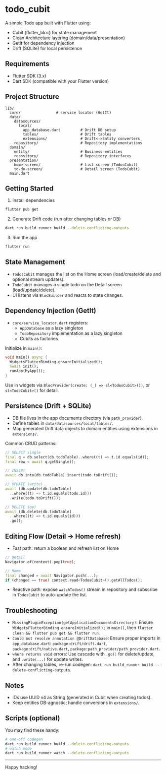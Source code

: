 # todo_cubit

A simple Todo app built with Flutter using:
- Cubit (flutter_bloc) for state management
- Clean Architecture layering (domain/data/presentation)
- GetIt for dependency injection
- Drift (SQLite) for local persistence

## Requirements
- Flutter SDK (3.x)
- Dart SDK (compatible with your Flutter version)

## Project Structure
```
lib/
  core/                # service locator (GetIt)
  data/
    datasources/
      local/
        app_database.dart         # Drift DB setup
        tables/                   # Drift tables
        extensions/               # Drift<->Entity converters
    repository/                   # Repository implementations
  domain/
    entity/                       # Business entities
    repository/                   # Repository interfaces
  presentation/
    home-screen/                  # List screen (TodosCubit)
    to-do-screen/                 # Detail screen (TodoCubit)
  main.dart
```

## Getting Started
1) Install dependencies
```bash
flutter pub get
```

2) Generate Drift code (run after changing tables or DB)
```bash
dart run build_runner build --delete-conflicting-outputs
```

3) Run the app
```bash
flutter run
```

## State Management
- `TodosCubit` manages the list on the Home screen (load/create/delete and optional stream updates).
- `TodoCubit` manages a single todo on the Detail screen (load/update/delete).
- UI listens via `BlocBuilder` and reacts to state changes.

## Dependency Injection (GetIt)
- `core/service_locator.dart` registers:
  - `AppDatabase` as a lazy singleton
  - `TodoRepository` implementation as a lazy singleton
  - Cubits as factories

Initialize in `main()`:
```dart
void main() async {
  WidgetsFlutterBinding.ensureInitialized();
  await init();
  runApp(MyApp());
}
```

Use in widgets via `BlocProvider(create: (_) => sl<TodosCubit>())`, or `sl<TodoCubit>()` for detail.

## Persistence (Drift + SQLite)
- DB file lives in the app documents directory (via `path_provider`).
- Define tables in `data/datasources/local/tables/`.
- Map generated Drift data objects to domain entities using extensions in `extensions/`.

Common CRUD patterns:
```dart
// SELECT single
final q = db.select(db.todoTable)..where((t) => t.id.equals(id));
final row = await q.getSingle();

// INSERT
await db.into(db.todoTable).insert(todo.toDrift());

// UPDATE (write)
await (db.update(db.todoTable)
  ..where((t) => t.id.equals(todo.id)))
  .write(todo.toDrift());

// DELETE (go)
await (db.delete(db.todoTable)
  ..where((t) => t.id.equals(id)))
  .go();
```

## Editing Flow (Detail -> Home refresh)
- Fast path: return a boolean and refresh list on Home
```dart
// Detail
Navigator.of(context).pop(true);

// Home
final changed = await Navigator.push(...);
if (changed == true) context.read<TodosCubit>().getAllTodos();
```

- Reactive path: expose `watchTodos()` stream in repository and subscribe in `TodosCubit` to auto-update the list.

## Troubleshooting
- `MissingPluginException(getApplicationDocumentsDirectory)`: Ensure `WidgetsFlutterBinding.ensureInitialized();` in `main()`, then `flutter clean && flutter pub get && flutter run`.
- `Could not resolve annotation @DriftDatabase`: Ensure proper imports in `app_database.dart`:
  `package:drift/drift.dart`, `package:drift/native.dart`, `package:path_provider/path_provider.dart`.
- `where returns void` errors: Use cascade with `.go()` for delete/update, and `.write(...)` for update writes.
- After changing tables, re-run codegen: `dart run build_runner build --delete-conflicting-outputs`.

## Notes
- IDs use UUID v4 as String (generated in Cubit when creating todos).
- Keep entities DB-agnostic; handle conversions in `extensions/`.

## Scripts (optional)
You may find these handy:
```bash
# one-off codegen
dart run build_runner build --delete-conflicting-outputs
# watch mode
dart run build_runner watch --delete-conflicting-outputs
```

---
Happy hacking!
